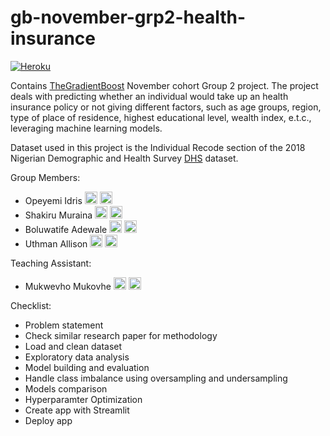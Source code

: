 # gb-november-grp2-health-insurance
[![Heroku](https://heroku-badge.herokuapp.com/?app=heroku-badge)](https://gb-health-insurance.herokuapp.com/)

Contains [TheGradientBoost](https://thegradientboost.com/) November cohort Group 2 project. The project deals with predicting whether an individual would take up an health insurance policy or not giving different factors, such as age  groups, region, type of place of residence, highest educational level, wealth index, e.t.c., leveraging machine learning models. 

Dataset used in this project is the Individual Recode section of the 2018 Nigerian Demographic and Health Survey [DHS](https://dhsprogram.com/data/dataset/Nigeria_Standard-DHS_2018.cfm) dataset. 

Group Members:

* Opeyemi Idris <a href="https://www.linkedin.com/in/moshood-opeyemi-idris-a63744b1/" alt="Linkedin"><img height="20" src="https://github.com/imdhruv99/imdhruv99/blob/master/readme/linkedin.png"></a> <a href="https://github.com/hardcore05" alt="GitHub"><img height="20" src="https://github.com/imdhruv99/imdhruv99/blob/master/readme/github.png"></a>
* Shakiru Muraina <a href="https://www.linkedin.com/in/shakiru-muraina-a71460122/ " alt="Linkedin"><img height="20" src="https://github.com/imdhruv99/imdhruv99/blob/master/readme/linkedin.png"></a> <a href="https://github.com/Debare" alt="GitHub"><img height="20" src="https://github.com/imdhruv99/imdhruv99/blob/master/readme/github.png"></a>
* Boluwatife Adewale <a href="https://www.linkedin.com/in/boluwatifeadewale/ " alt="Linkedin"><img height="20" src="https://github.com/imdhruv99/imdhruv99/blob/master/readme/linkedin.png"></a> <a href="https://github.com/BBLinus" alt="GitHub"><img height="20" src="https://github.com/imdhruv99/imdhruv99/blob/master/readme/github.png"></a>
* Uthman Allison <a href="https://www.linkedin.com/in/uthman-allison-b8b276144/" alt="Linkedin"><img height="20" src="https://github.com/imdhruv99/imdhruv99/blob/master/readme/linkedin.png"></a> <a href="https://github.com/alliwene" alt="GitHub"><img height="20" src="https://github.com/imdhruv99/imdhruv99/blob/master/readme/github.png"></a>

Teaching Assistant:
* Mukwevho Mukovhe <a href="https://www.linkedin.com/in/mukwevho-justice/" alt="Linkedin"><img height="20" src="https://github.com/imdhruv99/imdhruv99/blob/master/readme/linkedin.png"></a> <a href="https://github.com/Mikovhe" alt="GitHub"><img height="20" src="https://github.com/imdhruv99/imdhruv99/blob/master/readme/github.png"></a>


Checklist:

* Problem statement
* Check similar research paper for methodology
* Load and clean dataset
* Exploratory data analysis
* Model building and evaluation
* Handle class imbalance using oversampling and undersampling
* Models comparison
* Hyperparamter Optimization
* Create app with Streamlit
* Deploy app

